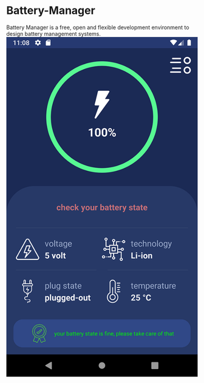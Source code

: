 # Battery-Manager
Battery Manager is a free, open and flexible development environment to design battery management systems.
![alt text](https://github.com/sajjad-pmf/Battery-Manager/blob/master/image.png?raw=true)
